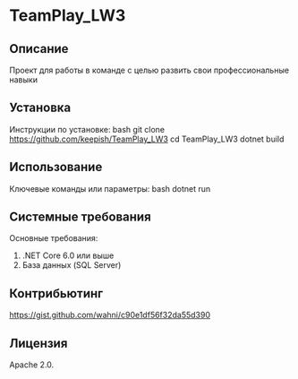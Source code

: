 # TeamPlay_LW3
## Описание
Проект для работы в команде с целью развить свои профессиональные навыки
## Установка
Инструкции по установке:
bash
git clone https://github.com/keepish/TeamPlay_LW3 cd TeamPlay_LW3
dotnet build
## Использование
Ключевые команды или параметры: bash dotnet run
## Системные требования
Основные требования:
1. .NET Core 6.0 или выше
2. База данных (SQL Server)
## Контрибьютинг
https://gist.github.com/wahni/c90e1df56f32da55d390
## Лицензия
Аpache 2.0.
